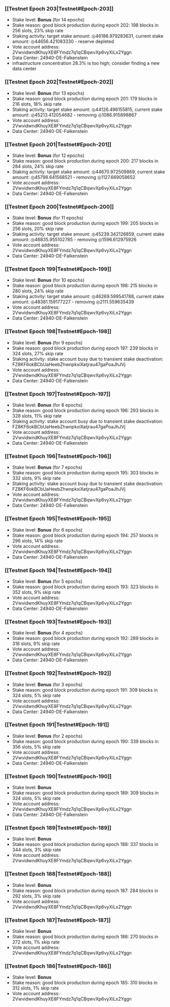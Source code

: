 ### [[Testnet Epoch 203|Testnet#Epoch-203]]
* Stake level: **Bonus** (for 14 epochs)
* Stake reason: good block production during epoch 202: 198 blocks in 256 slots, 23% skip rate
* Staking activity: target stake amount: ◎46186.979283631, current stake amount: ◎44656.421083330 - reserve depleted
* Vote account address: 2VwvidwndKhuyXE8FYmdz7q1qCBqwvXp6vyXiLx2Yggn
* Data Center: 24940-DE-Falkenstein
* infrastructure concentration 28.3% is too high; consider finding a new data center
### [[Testnet Epoch 202|Testnet#Epoch-202]]
* Stake level: **Bonus** (for 13 epochs)
* Stake reason: good block production during epoch 201: 179 blocks in 216 slots, 18% skip rate
* Staking activity: target stake amount: ◎44126.496155815, current stake amount: ◎45213.412054682 - removing ◎1086.915898867
* Vote account address: 2VwvidwndKhuyXE8FYmdz7q1qCBqwvXp6vyXiLx2Yggn
* Data Center: 24940-DE-Falkenstein
### [[Testnet Epoch 201|Testnet#Epoch-201]]
* Stake level: **Bonus** (for 12 epochs)
* Stake reason: good block production during epoch 200: 217 blocks in 284 slots, 24% skip rate
* Staking activity: target stake amount: ◎44670.972509869, current stake amount: ◎45798.641568521 - removing ◎1127.669058652
* Vote account address: 2VwvidwndKhuyXE8FYmdz7q1qCBqwvXp6vyXiLx2Yggn
* Data Center: 24940-DE-Falkenstein
### [[Testnet Epoch 200|Testnet#Epoch-200]]
* Stake level: **Bonus** (for 11 epochs)
* Stake reason: good block production during epoch 199: 205 blocks in 256 slots, 20% skip rate
* Staking activity: target stake amount: ◎45239.342126859, current stake amount: ◎46835.955102785 - removing ◎1596.612975926
* Vote account address: 2VwvidwndKhuyXE8FYmdz7q1qCBqwvXp6vyXiLx2Yggn
* Data Center: 24940-DE-Falkenstein
### [[Testnet Epoch 199|Testnet#Epoch-199]]
* Stake level: **Bonus** (for 10 epochs)
* Stake reason: good block production during epoch 198: 215 blocks in 280 slots, 24% skip rate
* Staking activity: target stake amount: ◎46269.599541788, current stake amount: ◎48381.159177227 - removing ◎2111.559635439
* Vote account address: 2VwvidwndKhuyXE8FYmdz7q1qCBqwvXp6vyXiLx2Yggn
* Data Center: 24940-DE-Falkenstein
### [[Testnet Epoch 198|Testnet#Epoch-198]]
* Stake level: **Bonus** (for 9 epochs)
* Stake reason: good block production during epoch 197: 239 blocks in 324 slots, 27% skip rate
* Staking activity: stake account busy due to transient stake deactivation: FZ8KF6okBCbUaHeebZhwnpkxiXatjrau47gaPoaJhJVj
* Vote account address: 2VwvidwndKhuyXE8FYmdz7q1qCBqwvXp6vyXiLx2Yggn
* Data Center: 24940-DE-Falkenstein
### [[Testnet Epoch 197|Testnet#Epoch-197]]
* Stake level: **Bonus** (for 8 epochs)
* Stake reason: good block production during epoch 196: 293 blocks in 328 slots, 11% skip rate
* Staking activity: stake account busy due to transient stake deactivation: FZ8KF6okBCbUaHeebZhwnpkxiXatjrau47gaPoaJhJVj
* Vote account address: 2VwvidwndKhuyXE8FYmdz7q1qCBqwvXp6vyXiLx2Yggn
* Data Center: 24940-DE-Falkenstein
### [[Testnet Epoch 196|Testnet#Epoch-196]]
* Stake level: **Bonus** (for 7 epochs)
* Stake reason: good block production during epoch 195: 303 blocks in 332 slots, 9% skip rate
* Staking activity: stake account busy due to transient stake deactivation: FZ8KF6okBCbUaHeebZhwnpkxiXatjrau47gaPoaJhJVj
* Vote account address: 2VwvidwndKhuyXE8FYmdz7q1qCBqwvXp6vyXiLx2Yggn
* Data Center: 24940-DE-Falkenstein
### [[Testnet Epoch 195|Testnet#Epoch-195]]
* Stake level: **Bonus** (for 6 epochs)
* Stake reason: good block production during epoch 194: 257 blocks in 296 slots, 14% skip rate
* Vote account address: 2VwvidwndKhuyXE8FYmdz7q1qCBqwvXp6vyXiLx2Yggn
* Data Center: 24940-DE-Falkenstein
### [[Testnet Epoch 194|Testnet#Epoch-194]]
* Stake level: **Bonus** (for 5 epochs)
* Stake reason: good block production during epoch 193: 323 blocks in 352 slots, 9% skip rate
* Vote account address: 2VwvidwndKhuyXE8FYmdz7q1qCBqwvXp6vyXiLx2Yggn
* Data Center: 24940-DE-Falkenstein
### [[Testnet Epoch 193|Testnet#Epoch-193]]
* Stake level: **Bonus** (for 4 epochs)
* Stake reason: good block production during epoch 192: 289 blocks in 316 slots, 9% skip rate
* Vote account address: 2VwvidwndKhuyXE8FYmdz7q1qCBqwvXp6vyXiLx2Yggn
* Data Center: 24940-DE-Falkenstein
### [[Testnet Epoch 192|Testnet#Epoch-192]]
* Stake level: **Bonus** (for 3 epochs)
* Stake reason: good block production during epoch 191: 309 blocks in 324 slots, 5% skip rate
* Vote account address: 2VwvidwndKhuyXE8FYmdz7q1qCBqwvXp6vyXiLx2Yggn
* Data Center: 24940-DE-Falkenstein
### [[Testnet Epoch 191|Testnet#Epoch-191]]
* Stake level: **Bonus** (for 2 epochs)
* Stake reason: good block production during epoch 190: 339 blocks in 356 slots, 5% skip rate
* Vote account address: 2VwvidwndKhuyXE8FYmdz7q1qCBqwvXp6vyXiLx2Yggn
* Data Center: 24940-DE-Falkenstein
### [[Testnet Epoch 190|Testnet#Epoch-190]]
* Stake level: **Bonus**
* Stake reason: good block production during epoch 189: 309 blocks in 324 slots, 5% skip rate
* Vote account address: 2VwvidwndKhuyXE8FYmdz7q1qCBqwvXp6vyXiLx2Yggn
* Data Center: 24940-DE-Falkenstein
### [[Testnet Epoch 189|Testnet#Epoch-189]]
* Stake level: **Bonus**
* Stake reason: good block production during epoch 188: 337 blocks in 344 slots, 3% skip rate
* Vote account address: 2VwvidwndKhuyXE8FYmdz7q1qCBqwvXp6vyXiLx2Yggn
### [[Testnet Epoch 188|Testnet#Epoch-188]]
* Stake level: **Bonus**
* Stake reason: good block production during epoch 187: 284 blocks in 292 slots, 3% skip rate
* Vote account address: 2VwvidwndKhuyXE8FYmdz7q1qCBqwvXp6vyXiLx2Yggn
### [[Testnet Epoch 187|Testnet#Epoch-187]]
* Stake level: **Bonus**
* Stake reason: good block production during epoch 186: 270 blocks in 272 slots, 1% skip rate
* Vote account address: 2VwvidwndKhuyXE8FYmdz7q1qCBqwvXp6vyXiLx2Yggn
### [[Testnet Epoch 186|Testnet#Epoch-186]]
* Stake level: **Bonus**
* Stake reason: good block production during epoch 185: 310 blocks in 312 slots, 1% skip rate
* Vote account address: 2VwvidwndKhuyXE8FYmdz7q1qCBqwvXp6vyXiLx2Yggn